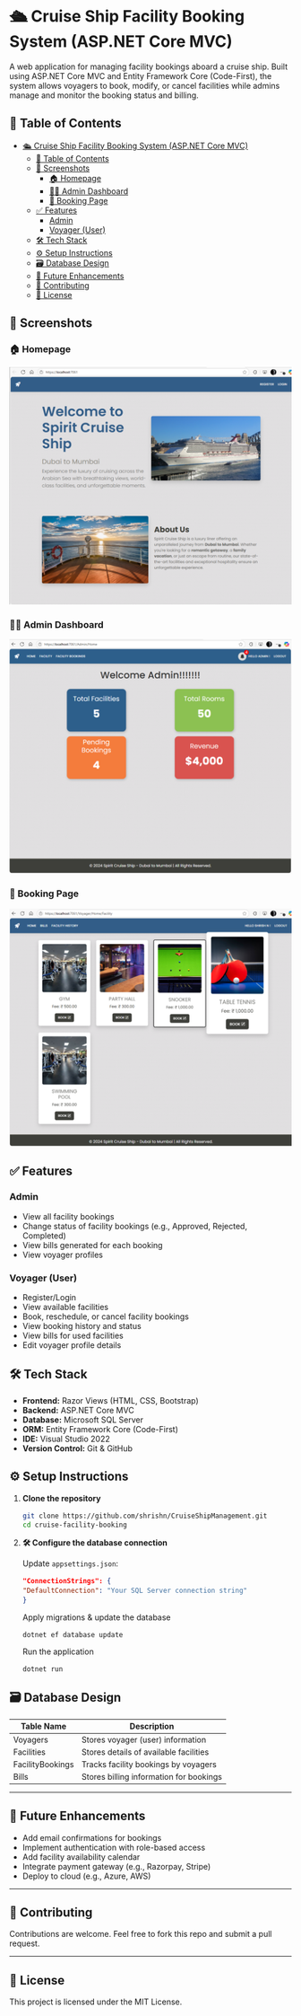 # 🛳️ Cruise Ship Facility Booking System (ASP.NET Core MVC)

A web application for managing facility bookings aboard a cruise ship. Built using ASP.NET Core MVC and Entity Framework Core (Code-First), the system allows voyagers to book, modify, or cancel facilities while admins manage and monitor the booking status and billing.



## 📌 Table of Contents

- [🛳️ Cruise Ship Facility Booking System (ASP.NET Core MVC)](#️-cruise-ship-facility-booking-system-aspnet-core-mvc)
  - [📌 Table of Contents](#-table-of-contents)
  - [📸 Screenshots](#-screenshots)
    - [🏠 Homepage](#-homepage)
    - [🧑‍💼 Admin Dashboard](#-admin-dashboard)
    - [📅 Booking Page](#-booking-page)
  - [✅ Features](#-features)
    - [Admin](#admin)
    - [Voyager (User)](#voyager-user)
  - [🛠 Tech Stack](#-tech-stack)
  - [⚙️ Setup Instructions](#️-setup-instructions)
  - [🗃 Database Design](#-database-design)
  - [🌱 Future Enhancements](#-future-enhancements)
  - [🤝 Contributing](#-contributing)
  - [📄 License](#-license)



## 📸 Screenshots

### 🏠 Homepage
![Homepage](Latest/Screenshots/HomePage.png)

### 🧑‍💼 Admin Dashboard
![Admin Panel](Latest/Screenshots/Admin-Dashboard.png)

### 📅 Booking Page
![Booking Page](Latest/Screenshots/User-Facility.png)






## ✅ Features

### Admin
- View all facility bookings
- Change status of facility bookings (e.g., Approved, Rejected, Completed)
- View bills generated for each booking
- View voyager profiles

### Voyager (User)
- Register/Login
- View available facilities
- Book, reschedule, or cancel facility bookings
- View booking history and status
- View bills for used facilities
- Edit voyager profile details


## 🛠 Tech Stack

- **Frontend:** Razor Views (HTML, CSS, Bootstrap)
- **Backend:** ASP.NET Core MVC
- **Database:** Microsoft SQL Server
- **ORM:** Entity Framework Core (Code-First)
- **IDE:** Visual Studio 2022
- **Version Control:** Git & GitHub



## ⚙️ Setup Instructions

1. **Clone the repository**
   ```bash
   git clone https://github.com/shrishn/CruiseShipManagement.git
   cd cruise-facility-booking   
2. **🛠️ Configure the database connection**

    Update `appsettings.json`:

    ```json
    "ConnectionStrings": {
    "DefaultConnection": "Your SQL Server connection string"
    } 
    ```

    Apply migrations & update the database
    ```
    dotnet ef database update
    ```
    Run the application
    ```
    dotnet run
    ```

## 🗃 Database Design

| Table Name        | Description                              |
|-------------------|------------------------------------------|
| Voyagers          | Stores voyager (user) information        |
| Facilities        | Stores details of available facilities   |
| FacilityBookings  | Tracks facility bookings by voyagers     |
| Bills             | Stores billing information for bookings  |

---

## 🌱 Future Enhancements

- Add email confirmations for bookings
- Implement authentication with role-based access
- Add facility availability calendar
- Integrate payment gateway (e.g., Razorpay, Stripe)
- Deploy to cloud (e.g., Azure, AWS)

---

## 🤝 Contributing

Contributions are welcome. Feel free to fork this repo and submit a pull request.

---

## 📄 License

This project is licensed under the MIT License.
